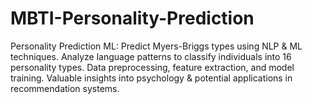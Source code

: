 # MBTI-Personality-Prediction
 Personality Prediction ML: Predict Myers-Briggs types using NLP &amp; ML techniques. Analyze language patterns to classify individuals into 16 personality types. Data preprocessing, feature extraction, and model training. Valuable insights into psychology &amp; potential applications in recommendation systems.
